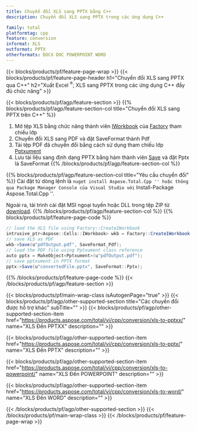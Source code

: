 ```yaml
---
title: Chuyển đổi XLS sang PPTX bằng C++
description: Chuyển đổi XLS sang PPTX trong các ứng dụng C++

family: total
platformtag: cpp
feature: conversion
informat: XLS
outformat: PPTX
otherformats: DOCX DOC POWERPOINT WORD
---
```

{{< blocks/products/pf/feature-page-wrap >}}
{{< blocks/products/pf/feature-page-header h1="Chuyển đổi XLS sang PPTX qua C++" h2="Xuất Excel <sup>&reg;</sup>; XLS sang PPTX trong các ứng dụng C++ đầy đủ chức năng" >}}

{{< blocks/products/pf/agp/feature-section >}}
{{% blocks/products/pf/agp/feature-section-col title="Chuyển đổi XLS sang PPTX trên C++" %}}
1. Mở tệp XLS bằng chức năng thành viên [IWorkbook](https://reference.aspose.com/cells/cpp/class/aspose.cells.i_workbook) của [Factory](https://reference.aspose.com/cells/cpp/class/aspose.cells.factory) tham chiếu lớp
2. Chuyển đổi XLS sang PDF và đặt SaveFormat thành Pdf
3. Tải tệp PDF đã chuyển đổi bằng cách sử dụng tham chiếu lớp [Pptxument](https://reference.aspose.com/pdf/cpp/class/aspose.pdf.pptxument)
4. Lưu tài liệu sang định dạng PPTX bằng hàm thành viên [Save](https://reference.aspose.com/pdf/cpp/class/aspose.pdf.pptxument#a6383c010776212483f51cc41235924db) và đặt Pptx là SaveFormat
{{% /blocks/products/pf/agp/feature-section-col %}}

{{% blocks/products/pf/agp/feature-section-col title="Yêu cầu chuyển đổi" %}}
Cài đặt từ dòng lệnh là `` nuget install Aspose.Total.Cpp '' hoặc thông qua Package Manager Console của Visual Studio với `` Install-Package Aspose.Total.Cpp ''.

Ngoài ra, tải trình cài đặt MSI ngoại tuyến hoặc DLL trong tệp ZIP từ [download](https://downloads.aspose.com/total/cpp).
{{% /blocks/products/pf/agp/feature-section-col %}}
{{% blocks/products/pf/feature-page-code %}}
```cs
// load the XLS file using Factory::CreateIWorkbook
intrusive_ptr<Aspose::Cells::IWorkbook> wkb = Factory::CreateIWorkbook(u"sourceFile.xls");
// save XLS as PDF
wkb->Save(u"pdfOutput.pdf", SaveFormat_Pdf);
// load the PDF file using Pptxument class reference
auto pptx = MakeObject<Pptxument>(u"pdfOutput.pdf");
// save pptxument in PPTX format
pptx->Save(u"convertedFile.pptx", SaveFormat::Pptx);
```

{{% /blocks/products/pf/feature-page-code %}}
{{< /blocks/products/pf/agp/feature-section >}}

{{< blocks/products/pf/main-wrap-class isAutogenPage="true" >}}
{{< blocks/products/pf/agp/other-supported-section title="Các chuyển đổi được hỗ trợ khác" subTitle="" >}}
{{< blocks/products/pf/agp/other-supported-section-item href="https://products.aspose.com/total/vi/cpp/conversion/xls-to-pptxx/" name="XLS Đến PPTXX" description="" >}}

{{< blocks/products/pf/agp/other-supported-section-item href="https://products.aspose.com/total/vi/cpp/conversion/xls-to-pptx/" name="XLS Đến PPTX" description="" >}}

{{< blocks/products/pf/agp/other-supported-section-item href="https://products.aspose.com/total/vi/cpp/conversion/xls-to-powerpoint/" name="XLS Đến POWERPOINT" description="" >}}

{{< blocks/products/pf/agp/other-supported-section-item href="https://products.aspose.com/total/vi/cpp/conversion/xls-to-word/" name="XLS Đến WORD" description="" >}}


{{< /blocks/products/pf/agp/other-supported-section >}}
{{< /blocks/products/pf/main-wrap-class >}}
{{< /blocks/products/pf/feature-page-wrap >}}